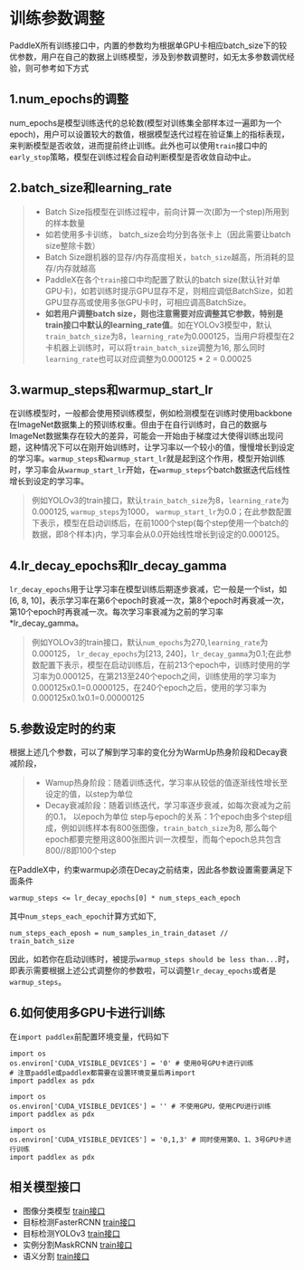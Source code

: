 # 训练参数调整

PaddleX所有训练接口中，内置的参数均为根据单GPU卡相应batch_size下的较优参数，用户在自己的数据上训练模型，涉及到参数调整时，如无太多参数调优经验，则可参考如下方式

## 1.num_epochs的调整
num_epochs是模型训练迭代的总轮数(模型对训练集全部样本过一遍即为一个epoch)，用户可以设置较大的数值，根据模型迭代过程在验证集上的指标表现，来判断模型是否收敛，进而提前终止训练。此外也可以使用`train`接口中的`early_stop`策略，模型在训练过程会自动判断模型是否收敛自动中止。

## 2.batch_size和learning_rate

> - Batch Size指模型在训练过程中，前向计算一次(即为一个step)所用到的样本数量
> - 如若使用多卡训练， batch_size会均分到各张卡上（因此需要让batch size整除卡数）
> - Batch Size跟机器的显存/内存高度相关，`batch_size`越高，所消耗的显存/内存就越高
> - PaddleX在各个`train`接口中均配置了默认的batch size(默认针对单GPU卡)，如若训练时提示GPU显存不足，则相应调低BatchSize，如若GPU显存高或使用多张GPU卡时，可相应调高BatchSize。
> - **如若用户调整batch size，则也注意需要对应调整其它参数，特别是train接口中默认的learning_rate值**。如在YOLOv3模型中，默认`train_batch_size`为8，`learning_rate`为0.000125，当用户将模型在2卡机器上训练时，可以将`train_batch_size`调整为16, 那么同时`learning_rate`也可以对应调整为0.000125 * 2 = 0.00025

## 3.warmup_steps和warmup_start_lr

在训练模型时，一般都会使用预训练模型，例如检测模型在训练时使用backbone在ImageNet数据集上的预训练权重。但由于在自行训练时，自己的数据与ImageNet数据集存在较大的差异，可能会一开始由于梯度过大使得训练出现问题，这种情况下可以在刚开始训练时，让学习率以一个较小的值，慢慢增长到设定的学习率。`warmup_steps`和`warmup_start_lr`就是起到这个作用，模型开始训练时，学习率会从`warmup_start_lr`开始，在`warmup_steps`个batch数据迭代后线性增长到设定的学习率。

> 例如YOLOv3的train接口，默认`train_batch_size`为8，`learning_rate`为0.000125, `warmup_steps`为1000， `warmup_start_lr`为0.0；在此参数配置下表示，模型在启动训练后，在前1000个step(每个step使用一个batch的数据，即8个样本)内，学习率会从0.0开始线性增长到设定的0.000125。

## 4.lr_decay_epochs和lr_decay_gamma

`lr_decay_epochs`用于让学习率在模型训练后期逐步衰减，它一般是一个list，如[6, 8, 10]，表示学习率在第6个epoch时衰减一次，第8个epoch时再衰减一次，第10个epoch时再衰减一次。每次学习率衰减为之前的学习率*lr_decay_gamma。

> 例如YOLOv3的train接口，默认`num_epochs`为270,`learning_rate`为0.000125， `lr_decay_epochs`为[213, 240]，`lr_decay_gamma`为0.1;在此参数配置下表示，模型在启动训练后，在前213个epoch中，训练时使用的学习率为0.000125，在第213至240个epoch之间，训练使用的学习率为0.000125x0.1=0.0000125，在240个epoch之后，使用的学习率为0.000125x0.1x0.1=0.00000125

## 5.参数设定时的约束
根据上述几个参数，可以了解到学习率的变化分为WarmUp热身阶段和Decay衰减阶段，
> - Wamup热身阶段：随着训练迭代，学习率从较低的值逐渐线性增长至设定的值，以step为单位
> - Decay衰减阶段：随着训练迭代，学习率逐步衰减，如每次衰减为之前的0.1， 以epoch为单位
> step与epoch的关系：1个epoch由多个step组成，例如训练样本有800张图像，`train_batch_size`为8, 那么每个epoch都要完整用这800张图片训一次模型，而每个epoch总共包含800//8即100个step

在PaddleX中，约束warmup必须在Decay之前结束，因此各参数设置需要满足下面条件
```
warmup_steps <= lr_decay_epochs[0] * num_steps_each_epoch
```
其中`num_steps_each_epoch`计算方式如下,
```
num_steps_each_eposh = num_samples_in_train_dataset // train_batch_size
```

因此，如若你在启动训练时，被提示`warmup_steps should be less than...`时，即表示需要根据上述公式调整你的参数啦，可以调整`lr_decay_epochs`或者是`warmup_steps`。

## 6.如何使用多GPU卡进行训练
在`import paddlex`前配置环境变量，代码如下
```
import os
os.environ['CUDA_VISIBLE_DEVICES'] = '0' # 使用0号GPU卡进行训练
# 注意paddle或paddlex都需要在设置环境变量后再import
import paddlex as pdx
```

```
import os
os.environ['CUDA_VISIBLE_DEVICES'] = '' # 不使用GPU，使用CPU进行训练
import paddlex as pdx
```

```
import os
os.environ['CUDA_VISIBLE_DEVICES'] = '0,1,3' # 同时使用第0、1、3号GPU卡进行训练
import paddlex as pdx
```


## 相关模型接口

- 图像分类模型 [train接口](../apis/models/classification.md#train)
- 目标检测FasterRCNN [train接口](../apis/models/detection.md#train-1)
- 目标检测YOLOv3 [train接口](../apis/models/detection.md#train)
- 实例分割MaskRCNN [train接口](../apis/models/instance_segmentation.md#train)
- 语义分割 [train接口](../apis/models/semantic_segmentation.md#train)
